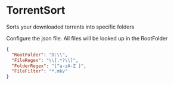 # TorrentSort
Sorts your downloaded torrents into specific folders

Configure the json file. All files will be looked up in the RootFolder
```json
{
  "RootFolder": "D:\\",
  "FileRegex": "\\[.*?\\]",
  "FolderRegex": "[^a-zA-Z ]",
  "FileFilter": "*.mkv"
}
```
